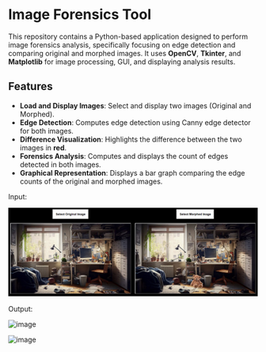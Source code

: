 # Image Forensics Tool

This repository contains a Python-based application designed to perform image forensics analysis, specifically focusing on edge detection and comparing original and morphed images. It uses **OpenCV**, **Tkinter**, and **Matplotlib** for image processing, GUI, and displaying analysis results.

## Features

- **Load and Display Images**: Select and display two images (Original and Morphed).
- **Edge Detection**: Computes edge detection using Canny edge detector for both images.
- **Difference Visualization**: Highlights the difference between the two images in **red**.
- **Forensics Analysis**: Computes and displays the count of edges detected in both images.
- **Graphical Representation**: Displays a bar graph comparing the edge counts of the original and morphed images.

Input:


![image](./img/ggg.png)

Output: 


![image](https://github.com/user-attachments/assets/9b39e5d2-33bc-43a9-a527-996fd45e8a69)

![image](https://github.com/user-attachments/assets/87e0964e-1ca8-4e28-a27d-583bd3d1456a)


